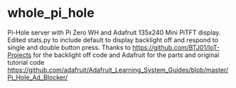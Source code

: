 # whole_pi_hole
Pi-Hole server with Pi Zero WH and Adafruit 135x240 Mini PiTFT display. Edited stats.py to include default to display backlight off and respond to single and double button press. 
Thanks to https://github.com/BTJ01/IoT-Projects for the backlight off code and Adafruit for the parts and original tutorial code https://github.com/adafruit/Adafruit_Learning_System_Guides/blob/master/Pi_Hole_Ad_Blocker/  
